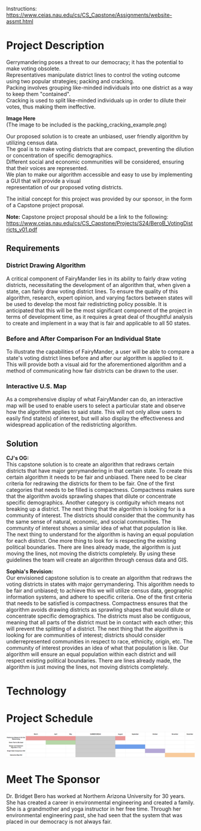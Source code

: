 Instructions: https://www.ceias.nau.edu/cs/CS_Capstone/Assignments/website-assmt.html


# Project Description  
Gerrymandering poses a threat to our democracy; it has the potential to make voting obsolete.  
Representatives manipulate district lines to control the voting outcome using two popular strategies; packing and cracking.  
Packing involves grouping like-minded individuals into one district as a way to keep them "contained".   
Cracking is used to split like-minded individuals up in order to dilute their votes, thus making them ineffective. 

**Image Here**  
(The image to be included is the packing_cracking_example.png)

Our proposed solution is to create an unbiased, user friendly algorithm by utilizing census data.  
The goal is to make voting districts that are compact, preventing the dilution or concentration of specific demographics.   
Different social and economic communities will be considered, ensuring that their voices are represented.   
We plan to make our algorithm accessible and easy to use by implementing a GUI that will provide a visual   
representation of our proposed voting districts.


The initial concept for this project was provided by our sponsor, in the form of a Capstone project proposal.  

**Note:**
Capstone project proposal should be a link to the following: https://www.ceias.nau.edu/cs/CS_Capstone/Projects/S24/BeroB_VotingDistricts_v01.pdf


## Requirements

### District Drawing Algorithm

A critical component of FairyMander lies in its ability to fairly draw voting districts, necessitating the development
of an algorithm that, when given a state, can fairly draw voting district lines. To ensure the quality of this algorithm,
research, expert opinion, and varying factors between states will be used to develop the most fair redistricting policy possible. It is
anticipated that this will be the most significant component of the project in terms of development time, as it requires a great deal of 
thoughtful analysis to create and implement in a way that is fair and applicable to all 50 states.

### Before and After Comparison For an Individual State

To illustrate the capabilities of FairyMander, a user will be able to compare a state's voting district lines before and after
our algorithm is applied to it. This will provide both a visual aid for the aforementioned algorithm and a method of communicating
how fair districts can be drawn to the user.

### Interactive U.S. Map

As a comprehensive display of what FairyMander can do, an interactive map will be used to enable users to select a particular state
and observe how the algorithm applies to said state. This will not only allow users to easily find state(s) of interest, but will also 
display the effectiveness and widespread application of the redistricting algorithm.

## Solution

**CJ's OG:**  
This capstone solution is to create an algorithm that redraws certain districts that have major gerrymandering in that certain state. To create this certain algorithm it needs to be fair and unbiased. There need to be clear criteria for redrawing the districts for them to be fair. One of the first categories that needs to be filled is compactness. Compactness makes sure that the algorithm avoids sprawling shapes that dilute or concentrate specific demographics. Another category is contiguity which means not breaking up a district. The next thing that the algorithm is looking for is a community of interest. The districts should consider that the community has the same sense of natural, economic, and social communities. The community of interest shows a similar idea of what that population is like. The next thing to understand for the algorithm is having an equal population for each district. One more thing to look for is respecting the existing political boundaries. There are lines already made, the algorithm is just moving the lines, not moving the districts completely. By using these guidelines the team will create an algorithm through census data and GIS.

**Sophia's Revision:**  
Our envisioned capstone solution is to create an algorithm that redraws the voting districts in states with major gerrymandering. This algorithm needs to be fair and unbiased; to achieve this we will utilize census data, geographic information systems, and adhere to specific criteria. One of the first criteria that needs to be satisfied is compactness. Compactness ensures that the algorithm avoids drawing districts as sprawling shapes that would dilute or concentrate specific demographics. The districts must also be contiguous, meaning that all parts of the district must be in contact with each other; this will prevent the splitting of a district. The next thing that the algorithm is looking for are communities of interest; districts should consider underrepresented communities in respect to race, ethnicity, origin, etc. The community of interest provides an idea of what that population is like. Our algorithm will ensure an equal population within each district and will respect existing political boundaries. There are lines already made, the algorithm is just moving the lines, not moving districts completely.



# Technology


# Project Schedule

![FairyMander](media/schedule.png)

# Meet The Sponsor
Dr. Bridget Bero has worked at Northern Arizona University for 30 years. She has created a career in environmental engineering and created a family. She is a grandmother and yoga instructor in her free time. Through her environmental engineering past, she had seen that the system that was placed in our democracy is not always fair.